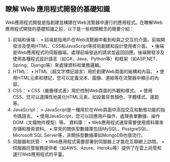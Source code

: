 ## 瞭解 Web 應用程式開發的基礎知識

Web應用程式開發是指創建並構建在Web流覽器中運行的應用程式。在瞭解Web應用程式開發的基礎知識之前，以下是一些相關概念的簡要介紹：
1.	前端和後端：
•	前端是指用戶在Web流覽器中看到和與之交互的介面。前端開發涉及使用HTML、CSS和JavaScript等技術創建和設計使用者介面。
•	後端是Web應用程式的伺服器端，處理前端發送的請求並返回回應。後端開發涉及使用各種程式設計語言（如C#、Java、Python等）和框架（如ASP.NET、Spring、Django等）來處理資料和業務邏輯。
2.	HTML：
•	HTML（超文字標記語言）用於創建Web頁面的結構和內容。
•	使用HTML元素和標記，您可以定義文本、圖像、連結等在流覽器中顯示的內容。
3.	CSS：
•	CSS（層疊樣式表）用於控制Web頁面的外觀和樣式。
•	使用CSS，您可以選擇性地美化HTML元素，如設置背景顏色、字體樣式、邊距等。
4.	JavaScript：
•	JavaScript是一種用於在Web頁面中添加交互和動態功能的指令碼語言。
•	使用JavaScript，您可以回應用戶操作、處理表單數據、操作DOM（文檔物件模型）等。
資料庫：
•	Web應用程式通常需要使用資料庫來存儲和檢索資料。
•	常見的關係型數據庫包括MySQL、PostgreSQL、Microsoft SQL Server等，非關係型數據庫如MongoDB也很流行。
5.	伺服器和託管：
•	Web應用程式需要部署到伺服器上才能在互聯網上訪問。
•	伺服器託管服務提供者（如AWS、Azure、Heroku等）提供了在雲上託管和運行Web應用程式的平臺。
